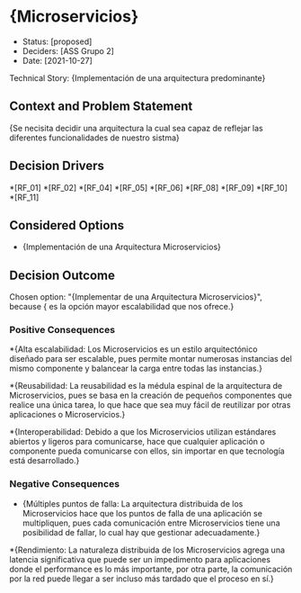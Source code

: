# {Microservicios}

* Status: [proposed]
* Deciders: [ASS Grupo 2]
* Date: [2021-10-27] 


Technical Story: {Implementación de una arquitectura predominante} 

## Context and Problem Statement

{Se necisita decidir una arquitectura la cual sea capaz de reflejar las diferentes funcionalidades de nuestro sistma}

## Decision Drivers 
*[RF_01]
*[RF_02]
*[RF_04]
*[RF_05]
*[RF_06]
*[RF_08]
*[RF_09]
*[RF_10]
*[RF_11]


## Considered Options

* {Implementación de una Arquitectura Microservicios}


## Decision Outcome

Chosen option: "{Implementar de una Arquitectura Microservicios}", because { es la opción mayor escalabilidad que nos ofrece.}

### Positive Consequences <!-- optional -->

*{Alta escalabilidad: Los Microservicios es un estilo arquitectónico diseñado para ser escalable, pues permite montar
numerosas instancias del mismo componente y balancear la carga entre todas las instancias.}

*{Reusabilidad: La reusabilidad es la médula espinal de la arquitectura de Microservicios, pues se basa en la creación 
de pequeños componentes que realice una única tarea, lo que hace que sea muy fácil de reutilizar por otras aplicaciones o Microservicios.}

*{Interoperabilidad: Debido a que los Microservicios utilizan estándares abiertos y ligeros para comunicarse, 
hace que cualquier aplicación o componente pueda comunicarse con ellos, sin importar en que tecnología está desarrollado.}



### Negative Consequences 

* {Múltiples puntos de falla: La arquitectura distribuida de los Microservicios hace que los puntos de falla de una 
aplicación se multipliquen, pues cada comunicación entre Microservicios tiene una posibilidad de fallar, lo cual hay 
que gestionar adecuadamente.}

*{Rendimiento: La naturaleza distribuida de los Microservicios agrega una latencia significativa que puede ser un 
impedimento para aplicaciones donde el performance es lo más importante, por otra parte, la comunicación por la red 
puede llegar a ser incluso más tardado que el proceso en sí.}

